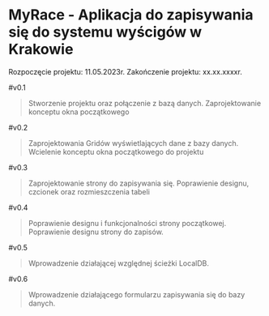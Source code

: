 # MyRace - Aplikacja do zapisywania się do systemu wyścigów w Krakowie

Rozpoczęcie projektu: 11.05.2023r.
Zakończenie projektu: xx.xx.xxxxr.

#v0.1
>Stworzenie projektu oraz połączenie z bazą danych. Zaprojektowanie konceptu okna początkowego

#v0.2
>Zaprojektowania Gridów wyświetlających dane z bazy danych. Wcielenie konceptu okna początkowego do projektu

#v0.3
>Zaprojektowanie strony do zapisywania się. Poprawienie designu, czcionek oraz rozmieszczenia tabeli

#v0.4
>Poprawienie designu i funkcjonalności strony początkowej. Poprawienie designu strony do zapisów.

#v0.5
>Wprowadzenie działającej względnej ścieżki LocalDB.

#v0.6
>Wprowadzenie działającego formularzu zapisywania się do bazy danych.